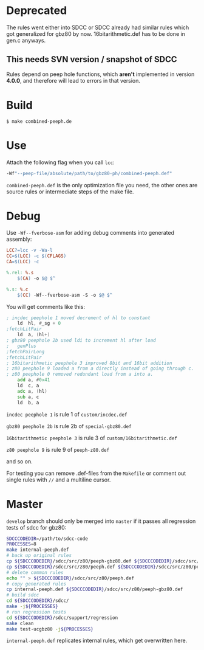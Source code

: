 # Deprecated

The rules went either into SDCC or SDCC already had similar rules which got generalized for gbz80 by now.
16bitarithmetic.def has to be done in gen.c anyways.

## This needs SVN version / snapshot of SDCC

Rules depend on peep hole functions, which **aren't** implemented in version **4.0.0**, and therefore will lead to errors in that version.

Build
=====
```shell
$ make combined-peeph.de
```

Use
===
Attach the following flag when you call `lcc`:
```bash
-Wf"--peep-file/absolute/path/to/gbz80-ph/combined-peeph.def"
```

`combined-peeph.def` is the only optimization file you need, the other ones are source rules or intermediate steps of the make file.

Debug
=====

Use `-Wf--fverbose-asm` for adding debug comments into generated assembly:

```makefile
LCC?=lcc -v -Wa-l
CC=$(LCC) -c $(CFLAGS)
CA=$(LCC) -c

%.rel: %.s
	$(CA) -o $@ $^

%.s: %.c
	$(CC) -Wf--fverbose-asm -S -o $@ $^

```

You will get comments like this:
```asm
; incdec peephole 1 moved decrement of hl to constant
	ld	hl, #_sg + 0
;fetchLitPair
	ld	a, (hl+)
; gbz80 peephole 2b used ldi to increment hl after load
;	genPlus
;fetchPairLong
;fetchLitPair
; 16bitarithmetic peephole 3 improved 8bit and 16bit addition
; z80 peephole 9 loaded a from a directly instead of going through c.
; z80 peephole 0 removed redundant load from a into a.
	add	a, #0x41
	ld	c, a
	adc	a, (hl)
	sub	a, c
	ld	b, a
```

`incdec peephole 1` is rule 1 of `custom/incdec.def`

`gbz80 peephole 2b` is rule 2b of `special-gbz80.def`

`16bitarithmetic peephole 3` is rule 3 of `custom/16bitarithmetic.def`

`z80 peephole 9` is rule 9 of `peeph-z80.def`

and so on.

For testing you can remove .def-files from the `Makefile` or comment out single rules with `//` and a multiline cursor.

Master
======
`develop` branch should only be merged into `master` if it passes all regression tests of sdcc for gbz80:
```bash
SDCCCODEDIR=/path/to/sdcc-code
PROCESSES=8
make internal-peeph.def
# back up original rules
cp ${SDCCCODEDIR}/sdcc/src/z80/peeph-gbz80.def ${SDCCCODEDIR}/sdcc/src/z80/peeph-gbz80.bak.def
cp ${SDCCCODEDIR}/sdcc/src/z80/peeph.def ${SDCCCODEDIR}/sdcc/src/z80/peeph.bak.def
# delete common rules
echo "" > ${SDCCCODEDIR}/sdcc/src/z80/peeph.def
# copy generated rules
cp internal-peeph.def ${SDCCCODEDIR}/sdcc/src/z80/peeph-gbz80.def
# build sdcc
cd ${SDCCCODEDIR}/sdcc/
make -j${PROCESSES}
# run regression tests
cd ${SDCCCODEDIR}/sdcc/support/regression
make clean
make test-ucgbz80 -j${PROCESSES}
```
`internal-peeph.def` replicates internal rules, which get overwritten here.
